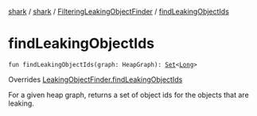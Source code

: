 [shark](../../index.md) / [shark](../index.md) / [FilteringLeakingObjectFinder](index.md) / [findLeakingObjectIds](./find-leaking-object-ids.md)

# findLeakingObjectIds

`fun findLeakingObjectIds(graph: HeapGraph): `[`Set`](https://kotlinlang.org/api/latest/jvm/stdlib/kotlin.collections/-set/index.html)`<`[`Long`](https://kotlinlang.org/api/latest/jvm/stdlib/kotlin/-long/index.html)`>`

Overrides [LeakingObjectFinder.findLeakingObjectIds](../-leaking-object-finder/find-leaking-object-ids.md)

For a given heap graph, returns a set of object ids for the objects that are leaking.

